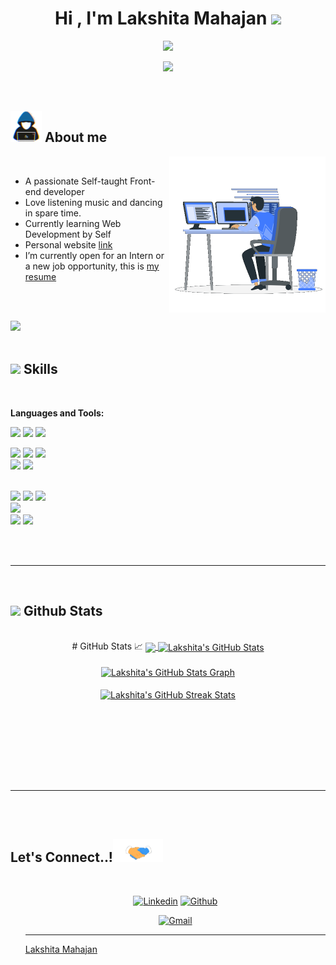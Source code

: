 
<h1 align="center"><b>Hi , I'm Lakshita Mahajan </b><img src="https://media.giphy.com/media/hvRJCLFzcasrR4ia7z/giphy.gif" width="35"></h1>
<p align="center"> 
  <img src="https://profile-counter.glitch.me/kmhmubin/count.svg" />
</p>
<p align="center">
  <a href="https://github.com/DenverCoder1/readme-typing-svg"><img src="https://readme-typing-svg.herokuapp.com?font=Time+New+Roman&color=cyan&size=25&center=true&vCenter=true&width=600&height=100&lines=I+design+beautiful+websites..&hearts;++;Self-taught+Front-End+Developer,;Coding+enthusiast,;Active+Learner/Researcher,;Love+to+learn+new+stuffs..<3"></a>
</p>


<br>



	
## <picture><img src = "https://github.com/0xAbdulKhalid/0xAbdulKhalid/raw/main/assets/mdImages/about_me.gif" width = 50px></picture> **About me**

<picture> <img align="right" src="https://github.com/0xAbdulKhalid/0xAbdulKhalid/raw/main/assets/mdImages/Right_Side.gif" width = 250px></picture>

<br>

- A passionate Self-taught Front-end developer
- Love listening music and dancing in spare time.
- Currently learning Web Development by Self
- Personal website [link]((https://lakshita15.github.io/))
- I’m currently open for an Intern or a new job opportunity, this is [my resume]([https://read.cv/0xabdulkhalid](https://drive.google.com/file/d/1Dq1MvpTjfItOfWc6QolqwXGmsOc1c9KK/view?usp=sharing))

<br><br>

<img src="https://user-images.githubusercontent.com/73097560/115834477-dbab4500-a447-11eb-908a-139a6edaec5c.gif"><br><br>

## <img src="https://media2.giphy.com/media/QssGEmpkyEOhBCb7e1/giphy.gif?cid=ecf05e47a0n3gi1bfqntqmob8g9aid1oyj2wr3ds3mg700bl&rid=giphy.gif" width ="25"><b> Skills</b>
<br>

<p align="center">


**Languages and Tools:**

<p>
  <code><img width="15%" src="https://www.vectorlogo.zone/logos/javascript/javascript-ar21.svg"></code>
  <code><img width="15%" src="https://www.vectorlogo.zone/logos/w3_html5/w3_html5-ar21.svg"></code>
  <code><img width="15%" src="https://www.vectorlogo.zone/logos/w3_css/w3_css-ar21.svg"></code>

  <code><img width="15%" src="https://www.vectorlogo.zone/logos/reactjs/reactjs-ar21.svg"></code>
  <code><img width="15%" src="https://www.vectorlogo.zone/logos/getbootstrap/getbootstrap-ar21.svg"></code>
  <code><img width="15%" src="https://www.vectorlogo.zone/logos/tailwindcss/tailwindcss-ar21.svg"></code>
  <br />
  <code><img width="15%" src="https://www.vectorlogo.zone/logos/nodejs/nodejs-ar21.svg"></code>
  <code><img width="15%" src="https://github.com/abdoachhoubi/abdoachhoubi/blob/main/svgs/express.svg"></code>

  <br />
  <code><img width="15%" src="https://www.vectorlogo.zone/logos/mysql/mysql-ar21.svg"></code>
  <code><img width="15%" src="https://www.vectorlogo.zone/logos/postgresql/postgresql-ar21.svg"></code>
  <code><img width="15%" src="https://www.vectorlogo.zone/logos/mongodb/mongodb-ar21.svg"></code>
  <br />
  <code><img width="15%" src="https://www.vectorlogo.zone/logos/git-scm/git-scm-ar21.svg"></code>
  <br />
  <code><img width="15%" src="https://www.vectorlogo.zone/logos/npmjs/npmjs-ar21.svg"></code>
  <code><img width="15%" src="https://www.vectorlogo.zone/logos/yarnpkg/yarnpkg-ar21.svg"></code>
</p>


</p>

<br>
<br>

-----

<br>


## <img src="https://media.giphy.com/media/iY8CRBdQXODJSCERIr/giphy.gif" width="35"><b> Github Stats </b>
<br>

<div align="center">
# GitHub Stats 📈
<a href="https://github.com/lakshita15/lakshita15">
  <img align="center" src="https://github-readme-stats.vercel.app/api/top-langs/?username=lakshita15&hide=less&title_color=d13979&text_color=c9cacc&icon_color=2bbc8a&bg_color=1d1f21&langs_count=3" />
</a>

<a href="https://github.com/lakshita15/lakshita15">
  <img align="center" src="https://github-readme-stats.vercel.app/api?username=lakshita15&count_private=true&show_icons=true&theme=radical&hide_border=true&custom_title=lakshita%20Mahajans%20Github%20Stats" alt="Lakshita's GitHub Stats" />
</a>
<br><br>

<a href="https://github.com/lakshita15/lakshita15">
  <img align="center" src="https://github-profile-summary-cards.vercel.app/api/cards/profile-details?username=lakshita15&theme=radical&hide_border=true)](https://github.com/lakshita15" alt="Lakshita's GitHub Stats Graph"/>
</a>
<br><br>

<a href="https://github.com/lakshita15/lakshita15">
  <img align="center" src="https://github-readme-streak-stats.herokuapp.com/?user=lakshita15&theme=dark" alt="Lakshita's GitHub Streak Stats"/>
</a>
<br><br>

<br><br>


</div>

<br>
<br>
<br>

-----

<br>
<br>

## <b> Let's Connect..!</b><img src="https://github.com/0xAbdulKhalid/0xAbdulKhalid/raw/main/assets/mdImages/handshake.gif" width ="80">
<br>
<div align='left'>

<ul>




<p align="center">
  <a href="https://www.linkedin.com/in/lakshita-m-a1935b196/"><img alt="Linkedin" title="Lakshita linkedin" src="https://img.shields.io/badge/LinkedIn-0077B5?style=for-the-badge&logo=linkedin&logoColor=white"></a>
  <a href="https://github.com/lakshita15"><img alt="Github" title="Lakshita Github" src="https://img.shields.io/badge/GitHub-100000?style=for-the-badge&logo=github&logoColor=white"></a>
 </p>
 <p align="center">
  <a href="mailto:lakshitamahajan2001@gmail.com"><img alt="Gmail" title="Lakshita Gmail" src="https://img.shields.io/badge/Gmail-D14836?style=for-the-badge&logo=gmail&logoColor=white"></a>
</p>

------
[Lakshita Mahajan](https://github.com/lakshita15)
